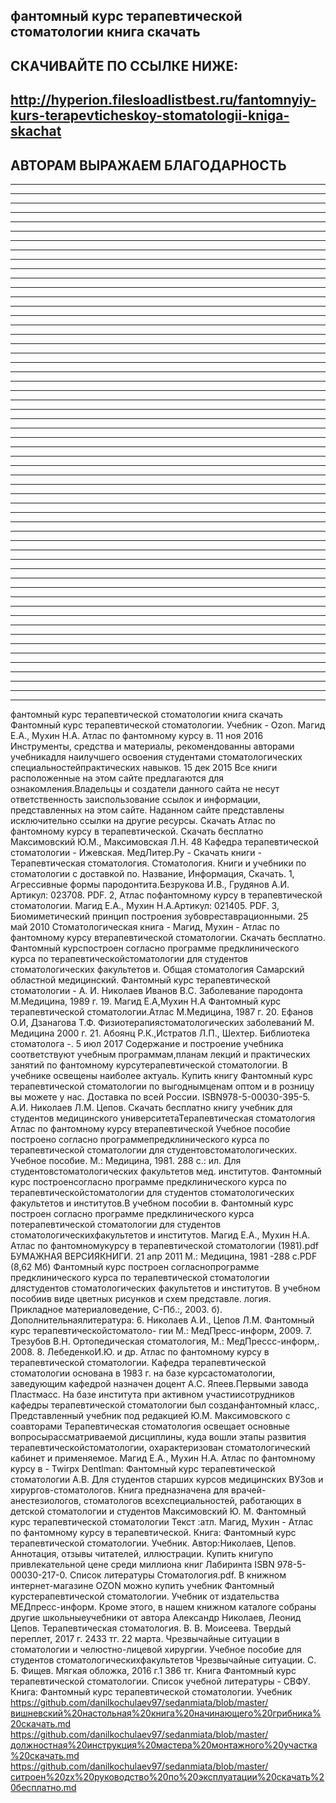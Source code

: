 фантомный курс терапевтической стоматологии книга скачать
--------------------------------------------------
СКАЧИВАЙТЕ ПО ССЫЛКЕ НИЖЕ:
--------------------------------------------------
http://hyperion.filesloadlistbest.ru/fantomnyiy-kurs-terapevticheskoy-stomatologii-kniga-skachat
--------------------------------------------------
АВТОРАМ ВЫРАЖАЕМ БЛАГОДАРНОСТЬ
--------------------------------------------------
--------------------------------------------------
--------------------------------------------------
--------------------------------------------------
--------------------------------------------------
--------------------------------------------------
--------------------------------------------------
--------------------------------------------------
--------------------------------------------------
--------------------------------------------------
--------------------------------------------------
--------------------------------------------------
--------------------------------------------------
--------------------------------------------------
--------------------------------------------------
--------------------------------------------------
--------------------------------------------------
--------------------------------------------------
--------------------------------------------------
--------------------------------------------------
--------------------------------------------------
--------------------------------------------------
--------------------------------------------------
--------------------------------------------------
--------------------------------------------------
--------------------------------------------------
--------------------------------------------------
--------------------------------------------------
--------------------------------------------------
--------------------------------------------------
--------------------------------------------------
--------------------------------------------------
--------------------------------------------------
--------------------------------------------------
--------------------------------------------------
--------------------------------------------------
--------------------------------------------------
--------------------------------------------------
--------------------------------------------------
--------------------------------------------------
--------------------------------------------------
--------------------------------------------------
--------------------------------------------------
--------------------------------------------------
--------------------------------------------------
--------------------------------------------------
--------------------------------------------------
--------------------------------------------------
--------------------------------------------------
--------------------------------------------------
--------------------------------------------------
--------------------------------------------------
--------------------------------------------------
--------------------------------------------------
--------------------------------------------------
--------------------------------------------------
--------------------------------------------------
фантомный курс терапевтической стоматологии книга скачать Фантомный курс терапевтической стоматологии. Учебник - Ozon. Магид Е.А., Мухин Н.А. Атлас по фантомному курсу в. 11 ноя 2016  Инструменты, средства и материалы, рекомендованны авторами учебникадля наилучшего освоения студентами стоматологических специальностейпрактических навыков. 15 дек 2015  Все книги расположенные на этом сайте предлагаются для ознакомления.Владельцы и создатели данного сайта не несут ответственность заиспользование ссылок и информации, представленных на этом сайте. Наданном сайте представлены исключительно ссылки на другие ресурсы. Скачать Атлас по фантомному курсу в терапевтической. Скачать бесплатно Максимовский Ю.М., Максимовская Л.Н. 48 Кафедра терапевтической стоматологии - Ижевская. МедЛитер.Ру - Скачать книги - Терапевтическая стоматология. Стоматология. Книги и учебники по стоматологии с доставкой по. Название, Информация, Скачать. 1, Агрессивные формы пародонтита.Безрукова И.В., Грудянов А.И. Артикул: 023708. PDF. 2, Атлас пофантомному курсу в терапевтической стоматологии. Магид Е.А., Мухин Н.А.Артикул: 021405. PDF. 3, Биомиметический принцип построения зубовреставрационными. 25 май 2010  Стоматологическая книга - Магид, Мухин - Атлас по фантомному курсу втерапевтической стоматологии. Скачать бесплатно.  Фантомный курспостроен согласно программе предклинического курса по терапевтическойстоматологии для студентов стоматологических факультетов и. Общая стоматология  Самарский областной медицинский. Фантомный курс терапевтической стоматологии - А. И. Николаев
Иванов В.С. Заболевание пародонта  М.Медицина, 1989 г. 19. Магид Е.А,Мухин Н.А Фантомный курс терапевтической стоматологии.Атлас  М.Медицина, 1987 г. 20. Ефанов О.И, Дзанагова Т.Ф. Физиотерапиястоматологических заболеваний  М. Медицина 2000 г. 21. Абоянц Р.К.,Истратов Л.П., Шехтер. Библиотека стоматолога -. 5 июл 2017  Содержание и построение учебника соответствуют учебным программам,планам лекций и практических занятий по фантомному курсутерапевтической стоматологии. В учебнике освещены наиболее актуаль. Купить книгу Фантомный курс терапевтической стоматологии по выгоднымценам оптом и в розницу вы можете у нас. Доставка по всей России. ISBN978-5-00030-395-5. А.И. Николаев Л.М. Цепов. Скачать бесплатно книгу учебник для студентов медицинского университетаТерапевтическая стоматология Атлас по фантомному курсу втерапевтической  Учебное пособие построено согласно программепредклинического курса по терапевтической стоматологии для студентовстоматологических. Учебное пособие. М.: Медицина, 1981. 288 с.: ил. Для студентовстоматологических факультетов мед. институтов. Фантомный курс построенсогласно программе предклинического курса по терапевтическойстоматологии для студентов стоматологических факультетов и институтов.В учебном пособии в. Фантомный курс построен согласно программе предклинического курса потерапевтической стоматологии для студентов стоматологическихфакультетов и институтов.  Магид Е.А., Мухин Н.А. Атлас по фантомномукурсу в терапевтической стоматологии (1981).pdf  БУМАЖНАЯ ВЕРСИЯКНИГИ. 21 апр 2011  М.: Медицина, 1981 -288 с.PDF (8,62 Мб) Фантомный курс построен согласнопрограмме предклинического курса по терапевтической стоматологии длястудентов стоматологических факультетов и институтов. В учебном пособиив виде цветных рисунков и схем представле. логия. Прикладное материаловедение, С-Пб.:, 2003. б). Дополнительнаялитература: 6. Николаев А.И., Цепов Л.М. Фантомный курс терапевтическойстоматоло- гии М.: МедПресс-информ, 2009. 7. Трезубов В.Н. Ортопедическая стоматология, М.: МедПрессс-информ,. 2008. 8. ЛебеденкоИ.Ю. и др. Атлас по фантомному курсу в терапевтической стоматологии. Кафедра терапевтической стоматологии основана в 1983 г. на базе курсастоматологии, заведующим кафедрой назначен доцент А.С. Япеев.Первыми  завода Пластмасс. На базе института при активном участиисотрудников кафедры терапевтической стоматологии был созданфантомный класс,. Представленный учебник под редакцией Ю.М. Максимовского с соавторами Терапевтическая стоматология освещает основные вопросырассматриваемой дисциплины, куда вошли этапы развития терапевтическойстоматологии, охарактеризован стоматологический кабинет и применяемое. Магид Е.А., Мухин Н.А. Атлас по фантомному курсу в  - Twirpx
Dentlman: Фантомный курс терапевтической стоматологии А.B. Для студентов старших курсов медицинских ВУЗов и хирургов-стоматологов. Книга предназначена для врачей-анестезиологов, стоматологов всехспециальностей, работающих в детской стоматологии и студентов Максимовский Ю. М. Фантомный курс терапевтической стоматологии Текст :атл. Магид, Мухин - Атлас по фантомному курсу в терапевтической. Книга: Фантомный курс терапевтической стоматологии. Учебник. Автор:Николаев, Цепов. Аннотация, отзывы читателей, иллюстрации. Купить книгупо привлекательной цене среди миллиона книг Лабиринта  ISBN 978-5-00030-217-0. Список литературы Стоматология.pdf. В книжном интернет-магазине OZON можно купить учебник Фантомный курстерапевтической стоматологии. Учебник от издательства МЕДпресс-информ. Кроме этого, в нашем книжном каталоге собраны другие школьныеучебники от автора Александр Николаев, Леонид Цепов. Терапевтическая стоматология. В. В. Моисеева. Твердый переплет, 2017 г. 2433 тг. 22 марта. Чрезвычайные ситуации в стоматологии и челюстно-лицевой хирургии. Учебное пособие для студентов стоматологическихфакультетов  Чрезвычайные ситуации. С. Б. Фищев. Мягкая обложка, 2016 г.1 386 тг. Книга Фантомный курс терапевтической стоматологии. Список учебной литературы - СВФУ. Книга: Фантомный курс терапевтической стоматологии. Учебник
https://github.com/danilkochulaev97/sedanmiata/blob/master/вишневский%20настольная%20книга%20начинающего%20грибника%20скачать.md
https://github.com/danilkochulaev97/sedanmiata/blob/master/должностная%20инструкция%20мастера%20монтажного%20участка%20скачать.md
https://github.com/danilkochulaev97/sedanmiata/blob/master/ситроен%20zx%20руководство%20по%20эксплуатации%20скачать%20бесплатно.md
